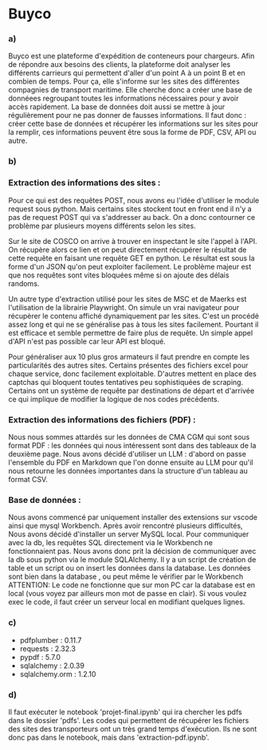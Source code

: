 # Buyco

### a) 
Buyco est une plateforme d'expédition de conteneurs pour chargeurs. Afin de répondre aux besoins des clients, la plateforme doit analyser les différents carrieurs qui permettent d'aller d'un point A à un point B et en combien de temps. Pour ça, elle s'informe sur les sites des différentes compagnies de transport maritime. Elle cherche donc a créer une base de donnéees regroupant toutes les informations nécessaires pour y avoir accès rapidement. La base de données doit aussi se mettre à jour régulièrement pour ne pas donner de fausses informations. Il faut donc : créer cette base de données et récupérer les informations sur les sites pour la remplir, ces informations peuvent être sous la forme de PDF, CSV, API ou autre.

### b) 
### Extraction des informations des sites :  

Pour ce qui est des requêtes POST, nous avons eu l'idée d'utiliser le module request sous python. Mais certains sites stockent tout en front end il n'y a pas de request POST qui va s'addresser au back. On a donc contourner ce problème par plusieurs moyens différents selon les sites.

Sur le site de COSCO on arrive à trouver en inspectant le site l'appel à l'API. On récupère alors ce lien et on peut directement récupérer le résultat de cette requête en faisant une requête GET en python. Le résultat est sous la forme d'un JSON qu'on peut exploiter facilement. Le problème majeur est que nos requêtes sont vites bloquées même si on ajoute des délais randoms.

Un autre type d'extraction utilisé pour les sites de MSC et de Maerks est l'utilisation de la librairie Playwright. On simule un vrai navigateur pour récupèrer le contenu affiché dynamiquement par les sites. C'est un procédé assez long et qui ne se généralise pas à tous les sites facilement. Pourtant il est efficace et semble permettre de faire plus de requête. Un simple appel d'API n'est pas possible car leur API est bloqué.

Pour généraliser aux 10 plus gros armateurs il faut prendre en compte les particularités des autres sites. Certains présentes des fichiers excel pour chaque service, donc facilement exploitable. D'autres mettent en place des captchas qui bloquent toutes tentatives peu sophistiquées de scraping. Certains ont un système de requête par destinations de départ et d'arrivée ce qui implique de modifier la logique de nos codes précédents.

### Extraction des informations des fichiers (PDF) : 
Nous nous sommes attardés sur les données de CMA CGM qui sont sous format PDF : les données qui nous intéressent sont dans des tableaux de la deuxième page. Nous avons décidé d'utiliser un LLM : d'abord on passe l'ensemble du PDF en Markdown que l'on donne ensuite au LLM pour qu'il nous retourne les données importantes dans la structure d'un tableau au format CSV. 

### Base de données :   

Nous avons commencé par uniquement installer des extensions sur vscode ainsi que mysql Workbench. Après avoir rencontré plusieurs difficultés, Nous avons décidé d'installer un server MySQL local. Pour communiquer avec la db, les requêtes SQL directement via le Workbench ne fonctionnaient pas. Nous avons donc prit la décision de communiquer avec la db sous python via le module SQLAlchemy. Il y a un script de création de table et un script ou on insert les données dans la database. Les données sont bien dans la database , ou peut même le vérifier par le Workbench 
ATTENTION: Le code ne fonctionne que sur mon PC car la database est en local (vous voyez par ailleurs mon mot de passe en clair). Si vous voulez exec le code, il faut créer un serveur local en modifiant quelques lignes.


### c) 
- pdfplumber : 0.11.7
- requests : 2.32.3
- pypdf : 5.7.0
- sqlalchemy : 2.0.39
- sqlalchemy.orm : 1.2.10

### d)

Il faut exécuter le notebook 'projet-final.ipynb' qui ira chercher les pdfs dans le dossier 'pdfs'.
Les codes qui permettent de récupérer les fichiers des sites des transporteurs ont un très grand temps d'exécution. Ils ne sont donc pas dans le notebook, mais dans 'extraction-pdf.ipynb'.


